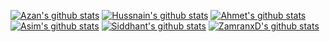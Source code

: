 [![Azan's github stats](https://github-readme-stats.vercel.app/api?username=azanbinzahid)](https://github.com/azanbinzahid)
[![Hussnain's github stats](https://github-readme-stats.vercel.app/api?username=hussnainwithss)](https://github.com/hussnainwithss)
[![Ahmet's github stats](https://github-readme-stats.vercel.app/api?username=asotronot)](https://github.com/asotronot)
[![Asim's github stats](https://github-readme-stats.vercel.app/api?username=mrasimzahid)](https://github.com/mrasimzahid)
[![Siddhant's github stats](https://github-readme-stats.vercel.app/api?username=siddhantparadox)](https://github.com/siddhantparadox)
[![ZamranxD's github stats](https://github-readme-stats.vercel.app/api?username=ZamranxD)](https://github.com/ZamranxD)
